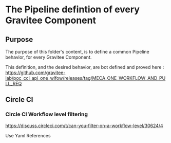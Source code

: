 # The Pipeline defintion of every Gravitee Component

## Purpose

The purpose of this folder's content, is to define a common Pipeline behavior, for every Gravitee Component.

This definition, and the desired behavior, are bot defined and proved here : https://github.com/gravitee-lab/poc_cci_api_one_wlfow/releases/tag/MECA_ONE_WORKFLOW_AND_PULL_REQ




## Circle CI

### Circle CI Workflow level filtering

https://discuss.circleci.com/t/can-you-filter-on-a-workflow-level/30624/4

Use Yaml References
